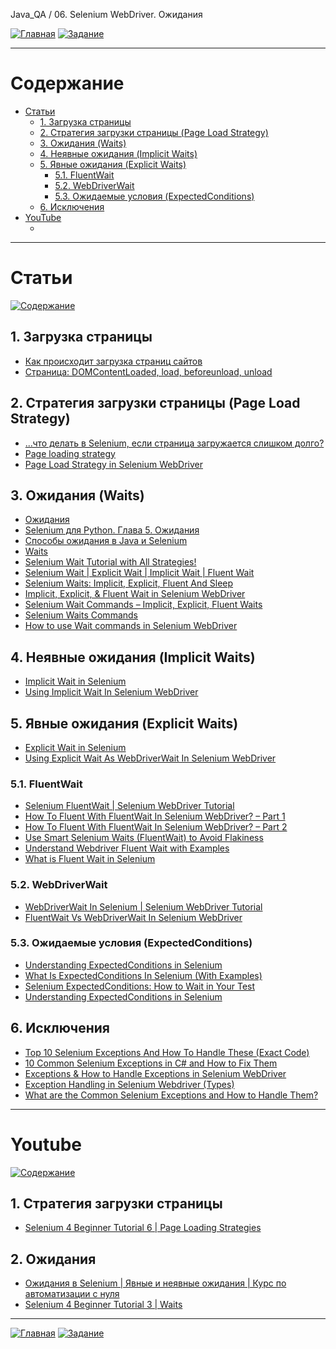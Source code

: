 Java_QA / 06. Selenium WebDriver. Ожидания

[![Главная](https://img.shields.io/badge/-Главная-aaccee)](README.md)
[![Задание](https://img.shields.io/badge/-Задание-99ffee)](3.%20Задание.md)

***

# Содержание

* [Статьи](#статьи)
    * [1. Загрузка страницы](#1-загрузка-страницы)
    * [2. Стратегия загрузки страницы (Page Load Strategy)](#2-стратегия-загрузки-страницы-page-load-strategy)
    * [3. Ожидания (Waits)](#3-ожидания-waits)
    * [4. Неявные ожидания (Implicit Waits)](#4-неявные-ожидания-implicit-waits)
    * [5. Явные ожидания (Explicit Waits)](#5-явные-ожидания-explicit-waits)
      * [5.1. FluentWait](#51-fluentwait)
      * [5.2. WebDriverWait](#52-webdriverwait)
      * [5.3. Ожидаемые условия (ExpectedConditions)](#53-ожидаемые-условия-expectedconditions)
    * [6. Исключения](#6-исключения)
* [YouTube](#youtube)
    * []()

***

# Статьи

[![Содержание](https://img.shields.io/badge/-Содержание-66eeff)](#содержание)

## 1. Загрузка страницы

* [Как происходит загрузка страниц сайтов](http://prt56.ru/kak-proisxodit-zagruzka-stranic-sajtov/)
* [Страница: DOMContentLoaded, load, beforeunload, unload](https://learn.javascript.ru/onload-ondomcontentloaded)

## 2. Стратегия загрузки страницы (Page Load Strategy)

* [...что делать в Selenium, если страница загружается слишком долго?](http://barancev.github.io/slow-loading-pages/)
* [Page loading strategy](https://www.selenium.dev/documentation/en/webdriver/page_loading_strategy/)
* [Page Load Strategy in Selenium WebDriver](https://qascript.com/page-load-strategy-in-selenium-webdriver/)

## 3. Ожидания (Waits)

* [Ожидания](https://kreisfahrer.gitbooks.io/selenium-webdriver/content/webdriver_intro/ozhidaniya.html)
* [Selenium для Python. Глава 5. Ожидания](https://habr.com/ru/post/273089/)
* [Способы ожидания в Java и Selenium](https://tproger.ru/articles/sposoby-ozhidanija-v-java-i-selenium/)
* [Waits](https://www.selenium.dev/documentation/en/webdriver/waits/)
* [Selenium Wait Tutorial with All Strategies!](https://www.swtestacademy.com/selenium-wait/)
* [Selenium Wait | Explicit Wait | Implicit Wait | Fluent Wait](https://www.swtestacademy.com/selenium-webdriver-wait/)
* [Selenium Waits: Implicit, Explicit, Fluent And Sleep](https://www.javacodegeeks.com/2019/08/selenium-waits-implicit-explicit-fluent-sleep.html)
* [Implicit, Explicit, & Fluent Wait in Selenium WebDriver](https://www.guru99.com/implicit-explicit-waits-selenium.html)
* [Selenium Wait Commands – Implicit, Explicit, Fluent Waits](https://www.softwaretestingo.com/selenium-wait-commands/)
* [Selenium Waits Commands](https://www.toolsqa.com/selenium-webdriver/selenium-wait-commands-implicit-explicit-and-fluent-wait/)
* [How to use Wait commands in Selenium WebDriver](https://www.browserstack.com/guide/wait-commands-in-selenium-webdriver)

## 4. Неявные ожидания (Implicit Waits)

* [Implicit Wait in Selenium](https://chercher.tech/java/implicit-wait-selenium)
* [Using Implicit Wait In Selenium WebDriver](http://makeseleniumeasy.com/2017/05/31/part-2-waits-in-selenium-implicit-wait/)

## 5. Явные ожидания (Explicit Waits)

* [Explicit Wait in Selenium](https://chercher.tech/java/explicit-wait-selenium)
* [Using Explicit Wait As WebDriverWait In Selenium WebDriver](http://makeseleniumeasy.com/2017/06/06/part-3-waits-in-selenium-explicit-wait/)

### 5.1. FluentWait

* [Selenium FluentWait | Selenium WebDriver Tutorial](https://www.softwaretestingmaterial.com/selenium-fluentwait/)
* [How To Fluent With FluentWait In Selenium WebDriver? – Part 1](http://makeseleniumeasy.com/2020/04/18/how-to-fluent-with-fluentwait-in-selenium-webdriver-part-1/)
* [How To Fluent With FluentWait In Selenium WebDriver? – Part 2](http://makeseleniumeasy.com/2020/04/19/how-to-fluent-with-fluentwait-in-selenium-webdriver-part-2/)
* [Use Smart Selenium Waits (FluentWait) to Avoid Flakiness](https://blog.testproject.io/2019/12/10/smart-selenium-waits-fluent-wait-avoid-flakiness/)
* [Understand Webdriver Fluent Wait with Examples](https://www.techbeamers.com/webdriver-fluent-wait-command-examples/)
* [What is Fluent Wait in Selenium](https://automationtestings.com/fluent-wait-in-selenium/)

### 5.2. WebDriverWait

* [WebDriverWait In Selenium | Selenium WebDriver Tutorial](https://www.softwaretestingmaterial.com/webdriverwait-selenium-webdriver/)
* [FluentWait Vs WebDriverWait In Selenium WebDriver](http://makeseleniumeasy.com/2020/04/29/fluentwait-vs-webdriverwait-in-selenium-webdriver/)

### 5.3. Ожидаемые условия (ExpectedConditions)

* [Understanding ExpectedConditions in Selenium](https://www.browserstack.com/guide/expectedconditions-in-selenium)
* [What Is ExpectedConditions In Selenium (With Examples)](https://www.lambdatest.com/blog/expected-conditions-in-selenium-examples/)
* [Selenium ExpectedConditions: How to Wait in Your Test](https://www.testim.io/blog/selenium-expectedconditions/)
* [Understanding ExpectedConditions in Selenium](https://www.browserstack.com/guide/expectedconditions-in-selenium)

## 6. Исключения

* [Top 10 Selenium Exceptions And How To Handle These (Exact Code)](https://www.softwaretestinghelp.com/exception-handling-framework-selenium-tutorial-19/#8_orgopenqaseleniumTimeoutException)
* [10 Common Selenium Exceptions in C# and How to Fix Them](https://blog.testproject.io/2020/12/28/10-common-selenium-exceptions-in-c-and-how-to-fix-them/)
* [Exceptions & How to Handle Exceptions in Selenium WebDriver](https://blog.knoldus.com/exceptions-how-to-handle-exceptions-in-selenium-webdriver/#nosuchelementexception)
* [Exception Handling in Selenium Webdriver (Types)](https://www.guru99.com/exception-handling-selenium.html)
* [What are the Common Selenium Exceptions and How to Handle Them?](https://www.thepsi.com/what-are-the-common-selenium-exceptions-and-how-to-handle-them/)

***

# Youtube

[![Содержание](https://img.shields.io/badge/-Содержание-66eeff)](#содержание)

## 1. Стратегия загрузки страницы

* [Selenium 4 Beginner Tutorial 6 | Page Loading Strategies](https://www.youtube.com/watch?v=q8sl0YUrl_I&ab_channel=AutomationStepbyStep)

## 2. Ожидания

* [Ожидания в Selenium | Явные и неявные ожидания | Курс по автоматизации с нуля](https://www.youtube.com/watch?v=T6kVk6Ktja8&ab_channel=%D0%9B%D1%91%D1%88%D0%B0%D0%9C%D0%B0%D1%80%D1%88%D0%B0%D0%BB)
* [Selenium 4 Beginner Tutorial 3 | Waits](https://www.youtube.com/watch?v=K2BRKgZgYPs&list=PLhW3qG5bs-L_8bwNnMHdJ1Wq5M0sUmpSH&index=4&ab_channel=AutomationStepbyStep)

***

[![Главная](https://img.shields.io/badge/-Главная-aaccee)](README.md)
[![Задание](https://img.shields.io/badge/-Задание-99ffee)](3.%20Задание.md)